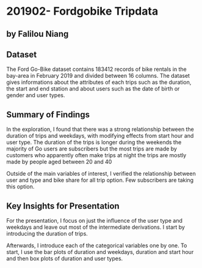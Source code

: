 # 201902- Fordgobike Tripdata
## by Falilou Niang


## Dataset

The Ford Go-Bike dataset contains 183412 records of bike rentals in the bay-area in February 2019 and divided between 16 columns. The dataset gives informations about the attributes of each trips such as the duration, the start and end station and about users such as the date of birth or gender and user types.



## Summary of Findings

 In the exploration, I found that there was a strong relationship between the duration of trips and weekdays, with modifying effects from start hour and user type. The duration of the trips is longer during the weekends the majority of Go users are subscribers but the most trips are made by customers who apparently often make trips at night the trips are mostly made by people aged between 20 and 40 

Outside of the main variables of interest, I verified the relationship between user and type and bike share for all trip option. Few subscribers are taking this option.



## Key Insights for Presentation

For the presentation, I focus on just the influence of the user type and weekdays
and leave out most of the intermediate derivations. I start by introducing the
duration of trips.

Afterwards, I introduce each of the categorical variables one by one. To start,
I use the bar plots of duration and weekdays, duration and start hour and then box plots of duration and user types.